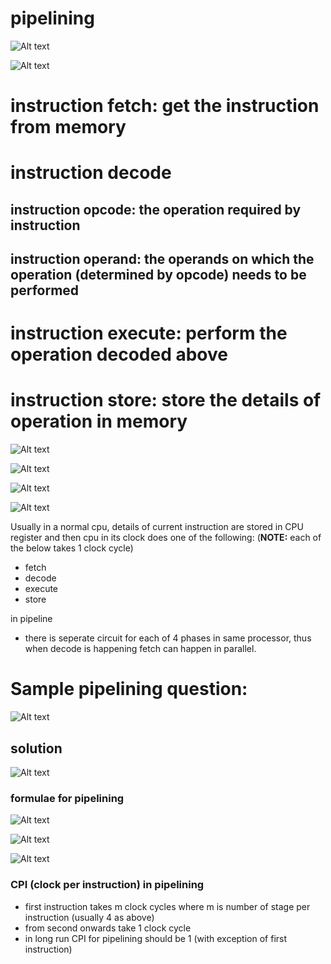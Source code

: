 # pipelining

![Alt text](image-81.png)


![Alt text](image-82.png)

# instruction fetch:  get the instruction from memory

# instruction decode
## instruction opcode: the operation required by instruction
## instruction operand: the operands on which the operation (determined by opcode) needs to be performed

# instruction execute: perform the operation decoded above

# instruction store: store the details of operation in memory


![Alt text](image-83.png)

![Alt text](image-84.png)

![Alt text](image-85.png)

![Alt text](image-86.png)

Usually in a normal cpu, details of current instruction are stored in CPU register and then cpu in its clock does one of the following:
(**NOTE:** each of the below takes 1 clock cycle)
- fetch
- decode
- execute
- store

in pipeline 
- there is seperate circuit for each of 4 phases in same processor, thus when decode is happening fetch can happen in parallel.


# Sample pipelining question:


![Alt text](image-89.png)

## solution

![Alt text](image-90.png)

### formulae for pipelining

![Alt text](image-91.png)

![Alt text](image-92.png)

![Alt text](image-93.png)

### CPI (clock per instruction) in pipelining
 - first instruction takes m clock cycles where m is number of stage per instruction (usually 4 as above)
 - from second onwards take 1 clock cycle
 - in long run CPI for pipelining should be 1 (with exception of first instruction)